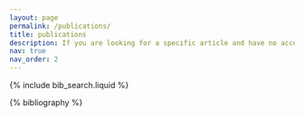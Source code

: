 ```yaml
---
layout: page
permalink: /publications/
title: publications
description: If you are looking for a specific article and have no access to the corresponding journal, feel free to contact me!
nav: true
nav_order: 2
---
```


<!-- _pages/publications.md -->

<!-- Bibsearch Feature -->

{% include bib_search.liquid %}

<div class="publications">

{% bibliography %}

</div>
